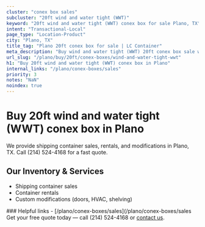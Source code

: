 ```yaml
---
cluster: "conex box sales"
subcluster: "20ft wind and water tight (WWT)"
keyword: "20ft wind and water tight (WWT) conex box for sale Plano, TX"
intent: "Transactional-Local"
page_type: "Location-Product"
city: "Plano, TX"
title_tag: "Plano 20ft conex box for sale | LC Container"
meta_description: "Buy wind and water tight (WWT) 20ft conex box sale with local delivery in Plano, TX. LC Container — local Since 2003. Request a fast quote today."
url_slug: "/plano/buy/20ft/conex-boxes/wind-and-water-tight-wwt"
h1: "Buy 20ft wind and water tight (WWT) conex box in Plano"
internal_links: "/plano/conex-boxes/sales"
priority: 3
notes: "NaN"
noindex: true
---
```


# Buy 20ft wind and water tight (WWT) conex box in Plano

We provide shipping container sales, rentals, and modifications in Plano, TX. Call (214) 524-4168 for a fast quote.

## Our Inventory & Services
- Shipping container sales
- Container rentals
- Custom modifications (doors, HVAC, shelving)

<div data-section="internal-links">
### Helpful links
- [/plano/conex-boxes/sales](/plano/conex-boxes/sales
</div>

<div data-section="cta">
Get your free quote today — call (214) 524-4168 or <a href="/contact">contact us</a>.
</div>

<script type="application/ld+json">{"@context":"https://schema.org","@type":"FAQPage","mainEntity":[{"@type":"Question","name":"How much does delivery cost in Plano, TX?","acceptedAnswer":{"@type":"Answer","text":"Delivery costs vary by distance and container size. Most deliveries in Plano, TX range from $150-$300. Call (214) 524-4168 for an exact quote based on your specific location."}},{"@type":"Question","name":"Do you offer financing or payment plans?","acceptedAnswer":{"@type":"Answer","text":"We accept major credit cards, checks, and can discuss commercial terms for bulk purchases. Call (214) 524-4168 to discuss options."}},{"@type":"Question","name":"Can you customize containers in Plano, TX?","acceptedAnswer":{"@type":"Answer","text":"Yes — we perform modifications like doors, HVAC, insulation, and shelving. Request a custom quote at (214) 524-4168 or via our contact form."}}]}</script>
